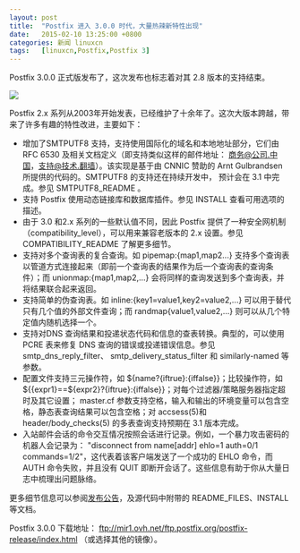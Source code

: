 ```yaml
---
layout: post
title:	"Postfix 进入 3.0.0 时代，大量热辣新特性出现"
date:	2015-02-10 13:25:00 +0800 
categories:	新闻 linuxcn 
tags:	[linuxcn,Postfix,Postfix 3]
---
```



Postfix 3.0.0 正式版发布了，这次发布也标志着对其 2.8 版本的支持结束。


![](/Asserts/Images//attachment/album/201502/10/132557vy1tapcyybyqca35.png)


Postfix 2.x 系列从2003年开始发表，已经维护了十余年了。这次大版本跨越，带来了许多有趣的特性改进，主要如下：


* 增加了SMTPUTF8 支持，支持使用国际化的域名和本地地址部分，它们由 RFC 6530 及相关文档定义（即支持类似这样的邮件地址： 商务@公司.中国，支持@技术.翻墙）。该实现是基于由 CNNIC 赞助的 Arnt Gulbrandsen 所提供的代码的。SMTPUTF8 的支持还在持续开发中， 预计会在 3.1 中完成。参见 SMTPUTF8\_README 。
* 支持 Postfix 使用动态链接库和数据库插件。参见 INSTALL 查看可用选项的描述。
* 由于 3.0 和2.x 系列的一些默认值不同，因此 Postfix 提供了一种安全网机制（compatibility\_level），可以用来兼容老版本的 2.x 设置。参见 COMPATIBILITY\_README 了解更多细节。
* 支持对多个查询表的复合查询。如 pipemap:{map1,map2...} 支持多个查询表以管道方式连接起来（即前一个查询表的结果作为后一个查询表的查询条件）；而 unionmap:{map1,map2,...} 会将同样的查询发送到多个查询表，并将结果联合起来返回。
* 支持简单的伪查询表。如 inline:{key1=value1,key2=value2,...} 可以用于替代只有几个值的外部文件查询；而 randmap{value1,value2,...} 则可以从几个特定值内随机选择一个。
* 支持对DNS 查询结果和投递状态代码和信息的查表转换。典型的，可以使用 PCRE 表来修复 DNS 查询的错误或投递错误信息。参见 smtp\_dns\_reply\_filter、 smtp\_delivery\_status\_filter 和 similarly-named 等参数。
* 配置文件支持三元操作符，如 ${name?{iftrue}:{iffalse}}；比较操作符，如 ${{expr1}==${expr2}?{iftrue}:{iffalse}}；对每个过滤器/策略服务器指定超时及其它设置； master.cf 参数支持空格，输入和输出的环境变量可以包含空格，静态表查询结果可以包含空格；对 accsess(5)和 header/body\_checks(5) 的多表查询支持预期在 3.1 版本完成。
* 入站邮件会话的命令交互情况按照会话进行记录。例如，一个暴力攻击密码的机器人会记录为： "disconnect from name[addr] ehlo=1 auth=0/1 commands=1/2"，这代表着该客户端发送了一个成功的 EHLO 命令，而 AUTH 命令失败，并且没有 QUIT 即断开会话了。这些信息有助于你从大量日志中梳理出问题脉络。


更多细节信息可以参阅[发布公告](ftp://mir1.ovh.net/ftp.postfix.org/postfix-release/official/postfix-3.0.0.RELEASE_NOTES)，及源代码中附带的 README\_FILES、INSTALL 等文档。


Postfix 3.0.0 下载地址： <ftp://mir1.ovh.net/ftp.postfix.org/postfix-release/index.html> （或选择其他的镜像）。
